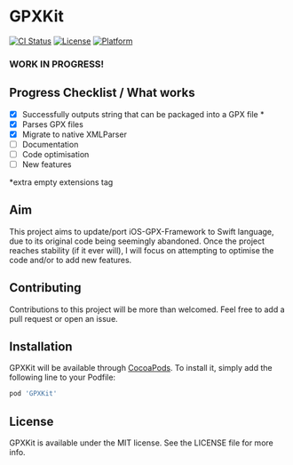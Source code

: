 # GPXKit

[![CI Status](https://travis-ci.com/vincentneo/GPXKit.svg?branch=master)](https://travis-ci.com/vincentneo/GPXKit)
[![License](http://img.shields.io/:license-mit-blue.svg)](http://doge.mit-license.org)
[![Platform](https://img.shields.io/badge/platform-iOS-orange.svg)](https://www.apple.com/ios/)
<!---
[![Platform](https://img.shields.io/cocoapods/p/GPXKit.svg?style=flat)](https://cocoapods.org/pods/GPXKit)
[![Version](https://img.shields.io/cocoapods/v/GPXKit.svg?style=flat)](https://cocoapods.org/pods/GPXKit)
-->

### WORK IN PROGRESS!

## Progress Checklist / What works
- [x] Successfully outputs string that can be packaged into a GPX file *
- [x] Parses GPX files
- [x] Migrate to native XMLParser
- [ ] Documentation
- [ ] Code optimisation
- [ ] New features

*extra empty extensions tag

## Aim
This project aims to update/port iOS-GPX-Framework to Swift language, due to its original code being seemingly abandoned.
Once the project reaches stability (if it ever will), I will focus on attempting to optimise the code and/or to add new features.
<!---
## Example
To run the example project, clone the repo, and run `pod install` from the Example directory first.
-->
## Contributing
Contributions to this project will be more than welcomed. Feel free to add a pull request or open an issue.

## Installation

GPXKit will be available through [CocoaPods](https://cocoapods.org). To install
it, simply add the following line to your Podfile:

```ruby
pod 'GPXKit'
```

## License

GPXKit is available under the MIT license. See the LICENSE file for more info.
